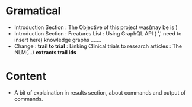 

# Gramatical
- Introduction Section : The Objective of this project was(may be is )
- Introduction Section : Freatures List : Using GraphQL API ( ',' need to insert here) knowledge graphs ....... 
- Change : **trail to trial** : Linking Clinical trials to research articles : The NLM(...) **extracts trail ids**

# Content
- A bit of explaination in results section, about commands and output of commands.
